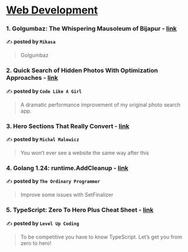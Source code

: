 
<h1><a href=https://medium.com/tag/web-development/recommended target="_blank" rel="noopener noreferrer">Web Development</a></h1>
<h3>1. Golgumbaz: The Whispering Mausoleum of Bijapur - <a href="https://medium.com/@Mikasa05/golgumbaz-the-whispering-mausoleum-of-bijapur-46cb7fcb39ee" target="_blank" rel="noopener noreferrer">link</a></h3>

✍️ **posted by `Mikasa`**

<blockquote>Golgumbaz</blockquote>

<h3>2. Quick Search of Hidden Photos With Optimization Approaches - <a href="https://medium.com/code-like-a-girl/quick-search-of-hidden-photos-with-optimization-approaches-57dcdbbc90be" target="_blank" rel="noopener noreferrer">link</a></h3>

✍️ **posted by `Code Like A Girl`**

<blockquote>A dramatic performance improvement of my original photo search app.</blockquote>

<h3>3. Hero Sections That Really Convert - <a href="https://medium.com/@michalmalewicz/hero-sections-that-really-convert-50a517cc71e7" target="_blank" rel="noopener noreferrer">link</a></h3>

✍️ **posted by `Michal Malewicz`**

<blockquote>You won’t ever see a website the same way after this</blockquote>

<h3>4. Golang 1.24: runtime.AddCleanup - <a href="https://medium.com/plain-golang-tutorial/golang-1-24-runtime-addcleanup-bcce41b380ec" target="_blank" rel="noopener noreferrer">link</a></h3>

✍️ **posted by `The Ordinary Programmer`**

<blockquote>Improve some issues with SetFinalizer</blockquote>

<h3>5. TypeScript: Zero To Hero Plus Cheat Sheet - <a href="https://medium.com/gitconnected/typescript-zero-to-hero-plus-cheat-sheet-c11ff20efdb1" target="_blank" rel="noopener noreferrer">link</a></h3>

✍️ **posted by `Level Up Coding`**

<blockquote>To be competitive you have to know TypeScript. Let’s get you from zero to hero!</blockquote>

